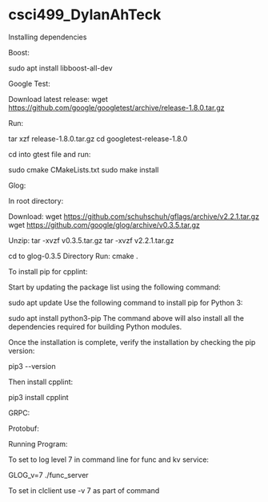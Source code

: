 # csci499_DylanAhTeck

Installing dependencies

Boost:

sudo apt install libboost-all-dev

Google Test:

Download latest release:
wget https://github.com/google/googletest/archive/release-1.8.0.tar.gz

Run: 

tar xzf release-1.8.0.tar.gz
cd googletest-release-1.8.0

cd into gtest file and run: 

sudo cmake CMakeLists.txt
sudo make install

Glog:

In root directory:

Download:
wget https://github.com/schuhschuh/gflags/archive/v2.2.1.tar.gz
wget https://github.com/google/glog/archive/v0.3.5.tar.gz

Unzip:
tar -xvzf v0.3.5.tar.gz
tar -xvzf v2.2.1.tar.gz

cd to glog-0.3.5 Directory
Run:
cmake .

To install pip for cpplint:

Start by updating the package list using the following command:

sudo apt update
Use the following command to install pip for Python 3:

sudo apt install python3-pip
The command above will also install all the dependencies required for building Python modules.

Once the installation is complete, verify the installation by checking the pip version:

pip3 --version

Then install cpplint:

pip3 install cpplint



GRPC:

Protobuf:

Running Program:

To set to log level 7 in command line for func and kv service:

GLOG_v=7 ./func_server

To set in clclient use -v 7 as part of command
